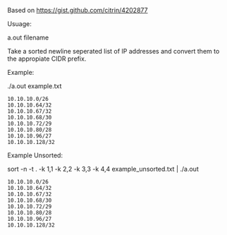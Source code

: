 Based on https://gist.github.com/citrin/4202877

Usuage: 

a.out filename

Take a sorted newline seperated list of IP addresses and convert them to the appropiate CIDR prefix. 

Example:

./a.out example.txt

~~~
10.10.10.0/26
10.10.10.64/32
10.10.10.67/32
10.10.10.68/30
10.10.10.72/29
10.10.10.80/28
10.10.10.96/27
10.10.10.128/32
~~~

Example Unsorted:

sort -n -t . -k 1,1 -k 2,2 -k 3,3 -k 4,4 example_unsorted.txt | ./a.out

~~~
10.10.10.0/26
10.10.10.64/32
10.10.10.67/32
10.10.10.68/30
10.10.10.72/29
10.10.10.80/28
10.10.10.96/27
10.10.10.128/32
~~~

